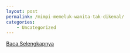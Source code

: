 ```yaml
---
layout: post
permalink: /mimpi-memeluk-wanita-tak-dikenal/
categories:
    - Uncategorized
---
```


[Baca Selengkapnya](/07)